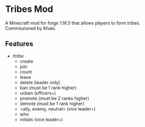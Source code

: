 # Tribes Mod 

A Minecraft mod for forge 1.16.5 that allows players to form tribes. Commissioned by Khaki.

## Features
- /tribe 
    - create <name>
    - join <name>
    - count <name>
    - leave
    - delete <name> (leader only)
    - ban <player> (must be 1 rank higher)
    - unban <player> (officers+)
    - promote <player> (must be 2 ranks higher)
    - demote <player> (must be 1 rank higher)
    - <ally, enemy, neutral> <name> (vice leader+)
    - who <player>
    - initials <string> (vice leader+)
